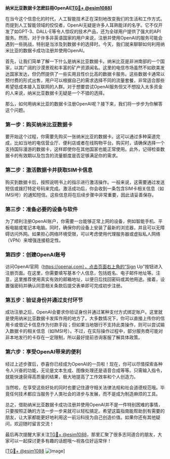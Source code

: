 **纳米比亚数据卡怎麽註冊OpenAI[[TG💪+ @esim1088](https://t.me/s/esim1088)]**

在当今这个信息化的时代，人工智能技术正在深刻地改变我们的生活和工作方式。而提到人工智能领域的佼佼者，OpenAI无疑是许多人耳熟能详的名字。它不仅开发了如GPT-3、DALL-E等令人惊叹的技术产品，还为全球用户提供了强大的API服务。然而，对于许多非英语国家的用户来说，注册并使用OpenAI的服务可能会遇到一些挑战，特别是当涉及到数据卡的选择时。今天，我们就来聊聊如何利用纳米比亚的数据卡成功注册并使用OpenAI。

首先，让我们简单了解一下什么是纳米比亚数据卡。纳米比亚是非洲南部的一个国家，以其广阔的沙漠景观和丰富的矿产资源闻名。这里的电信市场虽然不如欧美发达国家发达，但仍然提供了一些实用且性价比高的数据卡服务。这些数据卡通常以预付费的形式出售，用户可以根据自己的需求选择不同的流量套餐，非常适合那些希望低成本接入互联网的人群。对于想要尝试OpenAI服务但又不想投入太多资金的人来说，纳米比亚数据卡无疑是一个不错的选择。

那么，如何用纳米比亚的数据卡注册OpenAI呢？接下来，我们将一步步为你解答这个问题。

### 第一步：购买纳米比亚数据卡

要开始这个过程，你需要先购买一张纳米比亚的数据卡。这可以通过多种渠道完成，比如当地的电信营业厅、便利店或者在线购物平台。购买时，请确保选择一个支持国际漫游的数据卡，这样即使你在其他国家也能正常使用。此外，记得检查数据卡的有效期以及包含的流量额度是否足够满足你的需求。

### 第二步：激活数据卡并获取SIM卡信息

购买到数据卡后，按照说明书上的指示进行激活操作。一般来说，这需要通过发送短信或拨打特定号码来完成。激活成功后，你会收到一条包含SIM卡相关信息（如IMSI号）的通知短信。这些信息将在后续步骤中非常重要，因此请妥善保存。

### 第三步：准备必要的设备与软件

为了顺利注册OpenAI账户，你需要一台能够正常上网的设备，例如智能手机、平板电脑或笔记本电脑。同时，确保你的设备上安装了最新的浏览器，并且可以无障碍访问外网。如果担心网络环境受限，可以考虑使用代理服务器或虚拟私人网络（VPN）来增强连接稳定性。

### 第四步：创建OpenAI账号

访问OpenAI官网（https://openai.com），点击页面右上角的“Sign Up”按钮进入注册页面。在这里，你需要填写基本个人信息，包括姓名、电子邮件地址等。注意，这里推荐使用真实有效的邮箱地址，以便日后找回密码或其他用途。接着，设置强密码并确认同意相关条款后提交表单即可完成初步注册。

### 第五步：验证身份并通过支付环节

成功注册之后，OpenAI会要求你验证身份并通过某种支付方式绑定账户。这里就是使用纳米比亚数据卡发挥作用的地方了。大多数情况下，你可以直接上传你的信用卡或借记卡信息作为付款手段；但如果当地银行不支持此类操作，则可以尝试输入数据卡的相关信息（如IMSI号）。不过，在实际操作过程中，部分服务商可能对非本地发行的卡存在一定限制，所以最好提前咨询客服了解具体政策。

### 第六步：享受OpenAI带来的便利

经过上述步骤后，恭喜你已经成为OpenAI的一员啦！现在，你可以尽情探索各种令人兴奋的功能，无论是文本生成、图像处理还是语音合成等等。只需输入指令，就能快速获得高质量的结果，极大地提高了工作效率和个人创造力。

当然啦，在享受这些好处的同时也要记住遵守相关法律法规和社会道德规范哦。毕竟任何技术都应当服务于人类社会的进步与发展，而不是成为制造麻烦的工具。

总之，借助纳米比亚数据卡成功注册并使用OpenAI并不是一件特别困难的事情，只要按照正确的方法一步一步来就可以轻松搞定。希望这篇指南能帮助到有需要的朋友，让大家都能更好地利用这一前沿科技为自己创造价值。如果你还有其他疑问，欢迎随时留言交流！

最后再次提醒大家关注[TG💪+ @esim1088](https://t.me/s/esim1088)，那里汇聚了很多志同道合的朋友，大家可以一起探讨更多有趣的话题哦～祝各位好运常伴！

[[TG💪+ @esim1088](https://t.me/s/esim1088) ![Image](https://i.postimg.cc/4NQfJmqS/Snipaste-2025-05-13-00-14-12.png)]